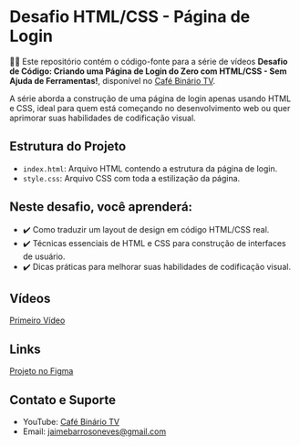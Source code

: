 # Desafio HTML/CSS - Página de Login

👨‍💻 Este repositório contém o código-fonte para a série de vídeos **Desafio de Código: Criando uma Página de Login do Zero com HTML/CSS - Sem Ajuda de Ferramentas!**, disponível no [Café Binário TV](https://youtube.com/@cafebinariotv?si=qtEuLpF-d9CAVcGG).

A série aborda a construção de uma página de login apenas usando HTML e CSS, ideal para quem está começando no desenvolvimento web ou quer aprimorar suas habilidades de codificação visual.

## Estrutura do Projeto

- `index.html`: Arquivo HTML contendo a estrutura da página de login.
- `style.css`: Arquivo CSS com toda a estilização da página.

## Neste desafio, você aprenderá:

- :heavy_check_mark: Como traduzir um layout de design em código HTML/CSS real.
- :heavy_check_mark: Técnicas essenciais de HTML e CSS para construção de interfaces de usuário.
- :heavy_check_mark: Dicas práticas para melhorar suas habilidades de codificação visual.

## Vídeos

[Primeiro Vídeo](https://youtu.be/-Hy7gZ3UYoc?si=IoiasR6duLUq1vD_)

## Links

[Projeto no Figma](https://www.figma.com/file/TjYQVXTjy1BXNN4wp05MdK/Login-Page-UI-Design-(Community)?node-id=0%3A1&mode=dev)

## Contato e Suporte

- YouTube: [Café Binário TV](https://youtube.com/@cafebinariotv?si=qtEuLpF-d9CAVcGG)
- Email: jaimebarrosoneves@gmail.com
